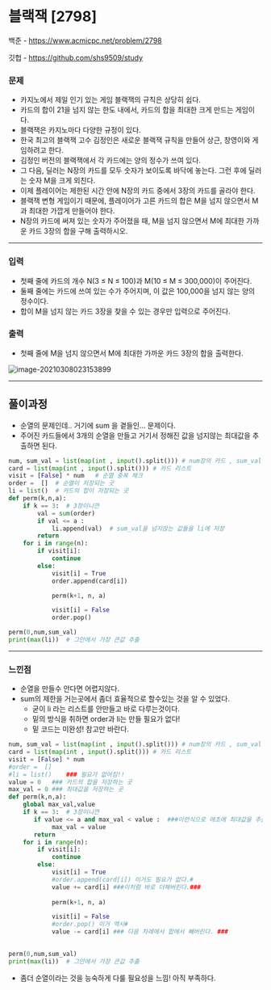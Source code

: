 # 블랙잭 [2798]

백준 - https://www.acmicpc.net/problem/2798

깃헙 - https://github.com/shs9509/study



### 문제

- 카지노에서 제일 인기 있는 게임 블랙잭의 규칙은 상당히 쉽다. 
- 카드의 합이 21을 넘지 않는 한도 내에서, 카드의 합을 최대한 크게 만드는 게임이다. 
- 블랙잭은 카지노마다 다양한 규정이 있다.
- 한국 최고의 블랙잭 고수 김정인은 새로운 블랙잭 규칙을 만들어 상근, 창영이와 게임하려고 한다.
- 김정인 버전의 블랙잭에서 각 카드에는 양의 정수가 쓰여 있다. 
- 그 다음, 딜러는 N장의 카드를 모두 숫자가 보이도록 바닥에 놓는다. 그런 후에 딜러는 숫자 M을 크게 외친다.
- 이제 플레이어는 제한된 시간 안에 N장의 카드 중에서 3장의 카드를 골라야 한다. 
- 블랙잭 변형 게임이기 때문에, 플레이어가 고른 카드의 합은 M을 넘지 않으면서 M과 최대한 가깝게 만들어야 한다.
- N장의 카드에 써져 있는 숫자가 주어졌을 때, M을 넘지 않으면서 M에 최대한 가까운 카드 3장의 합을 구해 출력하시오.



------



### 입력

- 첫째 줄에 카드의 개수 N(3 ≤ N ≤ 100)과 M(10 ≤ M ≤ 300,000)이 주어진다. 
- 둘째 줄에는 카드에 쓰여 있는 수가 주어지며, 이 값은 100,000을 넘지 않는 양의 정수이다.
- 합이 M을 넘지 않는 카드 3장을 찾을 수 있는 경우만 입력으로 주어진다.

### 출력

- 첫째 줄에 M을 넘지 않으면서 M에 최대한 가까운 카드 3장의 합을 출력한다.



![image-20210308023153899](C:\Users\ssej0\Desktop\알고리즘\마크다운정리\image\image-20210308023153899.png)



-----



## 풀이과정



- 순열의 문제인데.. 거기에 sum 을 곁들인...  문제이다.
- 주어진 카드들에서 3개의 순열을 만들고 거기서 정해진 값을 넘지않는 최대값을 추출하면 된다.



```python
num, sum_val = list(map(int , input().split())) # num장의 카드 , sum_val을 넘지 말아야한다.
card = list(map(int , input().split())) # 카드 리스트
visit = [False] * num	# 순열 중복 체크
order =  []	 # 순열이 저장되는 곳
li = list()	 # 카드의 합이 저장되는 곳
def perm(k,n,a):
    if k == 3:	# 3장이니깐
        val = sum(order)	
        if val <= a :
            li.append(val)  # sum_val을 넘지않는 값들을 li에 저장
        return
    for i in range(n):
        if visit[i]:
            continue
        else:
            visit[i] = True
            order.append(card[i])

            perm(k+1, n, a)

            visit[i] = False
            order.pop()

perm(0,num,sum_val)
print(max(li))  # 그안에서 가장 큰값 추출
```



-------



### 느낀점

- 순열을 만들수 안다면 어렵지않다.
- sum의 제한을 거는곳에서 좀더 효율적으로 할수있는 것을 알 수 있었다.
  - 굳이 li 라는 리스트를 안만들고 바로 다루는것이다.
  - 밑의 방식을 취하면 order과 li는 만들 필요가 없다!
  - 밑 코드는 미완성! 참고만 바란다.

```python
num, sum_val = list(map(int , input().split())) # num장의 카드 , sum_val을 넘지 말아야한다.
card = list(map(int , input().split())) # 카드 리스트
visit = [False] * num
#order =  []
#li = list()	### 필요가 없어짐!!
value = 0	### 카드의 합을 저장하는 곳
max_val = 0 ### 최대값을 저장하는 곳
def perm(k,n,a):
    global max_val,value
    if k == 3:	# 3장이니깐
       if value <= a and max_val < value :	###이런식으로 애초에 최대값을 추출할수있게 한다.###
            max_val = value
       return
    for i in range(n):
        if visit[i]:
            continue
        else:
            visit[i] = True
            #order.append(card[i]) 이거도 필요가 없다.#
			value += card[i] ###이처럼 바로 더해버린다.###
            
            perm(k+1, n, a)

            visit[i] = False
            #order.pop() 이거 역시#
            value -= card[i] ### 다음 차례에서 합에서 빼버린다. ###
            

perm(0,num,sum_val)
print(max(li))  # 그안에서 가장 큰값 추출
```



- 좀더 순열이라는 것을 능숙하게 다룰 필요성을 느낌! 아직 부족하다.